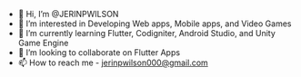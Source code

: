 - 👋 Hi, I’m @JERINPWILSON
- 👀 I’m interested in Developing Web apps, Mobile apps, and Video Games
- 🌱 I’m currently learning Flutter, Codigniter, Android Studio, and Unity Game Engine
- 💞️ I’m looking to collaborate on Flutter Apps
- 📫 How to reach me - jerinpwilson000@gmail.com

<!---
JERINPWILSON/JERINPWILSON is a ✨ special ✨ repository because its `README.md` (this file) appears on your GitHub profile.
You can click the Preview link to take a look at your changes.
--->
